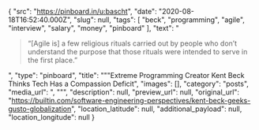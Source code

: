 {
  "src": "https://pinboard.in/u:bascht",
  "date": "2020-08-18T16:52:40.000Z",
  "slug": null,
  "tags": [
    "beck",
    "programming",
    "agile",
    "interview",
    "salary",
    "money",
    "pinboard"
  ],
  "text": "<blockquote>“[Agile is] a few religious rituals carried out by people who don’t understand the purpose that those rituals were intended to serve in the first place.”</blockquote>",
  "type": "pinboard",
  "title": "\"\"Extreme Programming Creator Kent Beck Thinks Tech Has a Compassion Deficit",
  "images": [],
  "category": "posts",
  "media_url": ", \"\"",
  "description": null,
  "preview_url": null,
  "original_url": "https://builtin.com/software-engineering-perspectives/kent-beck-geeks-gusto-globalization",
  "location_latitude": null,
  "additional_payload": null,
  "location_longitude": null
}